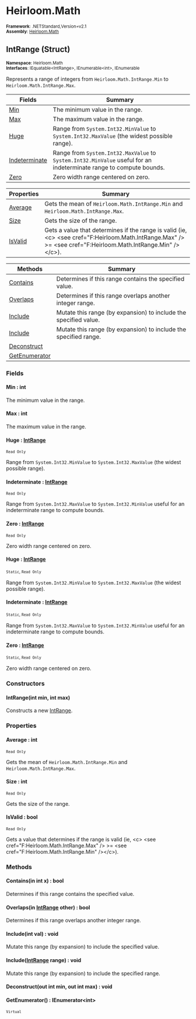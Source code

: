 # Heirloom.Math

<small>**Framework**: .NETStandard,Version=v2.1</small>  
<small>**Assembly**: [Heirloom.Math](../heirloom.math/heirloom.math.md)</small>  

## IntRange (Struct)
<small>**Namespace**: Heirloom.Math</sub></small>  
<small>**Interfaces**: IEquatable\<IntRange>, IEnumerable\<int>, IEnumerable</small>  

Represents a range of integers from `Heirloom.Math.IntRange.Min` to `Heirloom.Math.IntRange.Max`.

| Fields | Summary |
|-------|---------|
| [Min](#MINBF9EF002) | The minimum value in the range. |
| [Max](#MAXD4DA94E4) | The maximum value in the range. |
| [Huge](#HUGA8FFCD53) | Range from `System.Int32.MinValue` to `System.Int32.MaxValue` (the widest possible range). |
| [Indeterminate](#IND4A5E782F) | Range from `System.Int32.MaxValue` to `System.Int32.MinValue` useful for an indeterminate range to compute bounds. |
| [Zero](#ZERC7D5C0B8) | Zero width range centered on zero. |

| Properties | Summary |
|------------|---------|
| [Average](#AVE2099683) | Gets the mean of `Heirloom.Math.IntRange.Min` and `Heirloom.Math.IntRange.Max`. |
| [Size](#SIZ9C9392F9) | Gets the size of the range. |
| [IsValid](#ISVE38FCA8) | Gets a value that determines if the range is valid (ie, \<c> \<see cref="F:Heirloom.Math.IntRange.Max" /> &gt;= \<see cref="F:Heirloom.Math.IntRange.Min" />\</c>). |

| Methods | Summary |
|---------|---------|
| [Contains](#CON6D86EFB8) | Determines if this range contains the specified value. |
| [Overlaps](#OVE374D6E59) | Determines if this range overlaps another integer range. |
| [Include](#INCF9EE613B) | Mutate this range (by expansion) to include the specified value. |
| [Include](#INC8555FD37) | Mutate this range (by expansion) to include the specified range. |
| [Deconstruct](#DECFF7EBA59) |  |
| [GetEnumerator](#GET32A42BED) |  |

### Fields

#### <a name="MINBF9EF002"></a>Min : int

The minimum value in the range.

#### <a name="MAXD4DA94E4"></a>Max : int

The maximum value in the range.

#### <a name="HUGA8FFCD53"></a>Huge : [IntRange](heirloom.math.intrange.md)
<small>`Read Only`</small>

Range from `System.Int32.MinValue` to `System.Int32.MaxValue` (the widest possible range).

#### <a name="IND4A5E782F"></a>Indeterminate : [IntRange](heirloom.math.intrange.md)
<small>`Read Only`</small>

Range from `System.Int32.MaxValue` to `System.Int32.MinValue` useful for an indeterminate range to compute bounds.

#### <a name="ZERC7D5C0B8"></a>Zero : [IntRange](heirloom.math.intrange.md)
<small>`Read Only`</small>

Zero width range centered on zero.

#### <a name="HUGA8FFCD53"></a>Huge : [IntRange](heirloom.math.intrange.md)
<small>`Static`, `Read Only`</small>

Range from `System.Int32.MinValue` to `System.Int32.MaxValue` (the widest possible range).

#### <a name="IND4A5E782F"></a>Indeterminate : [IntRange](heirloom.math.intrange.md)
<small>`Static`, `Read Only`</small>

Range from `System.Int32.MaxValue` to `System.Int32.MinValue` useful for an indeterminate range to compute bounds.

#### <a name="ZERC7D5C0B8"></a>Zero : [IntRange](heirloom.math.intrange.md)
<small>`Static`, `Read Only`</small>

Zero width range centered on zero.

### Constructors

#### IntRange(int min, int max)

Constructs a new [IntRange](heirloom.math.intrange.md).

### Properties

#### <a name="AVE2099683"></a>Average : int

<small>`Read Only`</small>

Gets the mean of `Heirloom.Math.IntRange.Min` and `Heirloom.Math.IntRange.Max`.

#### <a name="SIZ9C9392F9"></a>Size : int

<small>`Read Only`</small>

Gets the size of the range.

#### <a name="ISVE38FCA8"></a>IsValid : bool

<small>`Read Only`</small>

Gets a value that determines if the range is valid (ie, \<c> \<see cref="F:Heirloom.Math.IntRange.Max" /> &gt;= \<see cref="F:Heirloom.Math.IntRange.Min" />\</c>).

### Methods

#### <a name="CON6D86EFB8"></a>Contains(in int x) : bool


Determines if this range contains the specified value.


#### <a name="OVE374D6E59"></a>Overlaps(in [IntRange](heirloom.math.intrange.md) other) : bool


Determines if this range overlaps another integer range.


#### <a name="INCF9EE613B"></a>Include(int val) : void


Mutate this range (by expansion) to include the specified value.


#### <a name="INC8555FD37"></a>Include([IntRange](heirloom.math.intrange.md) range) : void


Mutate this range (by expansion) to include the specified range.


#### <a name="DECFF7EBA59"></a>Deconstruct(out int min, out int max) : void



#### <a name="GET32A42BED"></a>GetEnumerator() : IEnumerator\<int>

<small>`Virtual`</small>

